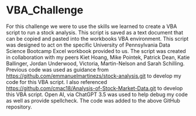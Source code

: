 # VBA_Challenge
For this challenge we were to use the skills we learned to create a VBA script to run a stock analysis. This script is saved as a text document that can be copied and pasted into the workbooks VBA environment. This script was designed to act on the specific University of Pennsylvania Data Science Bootcamp Excel workbook provided to us. 
The script was created in collaboration with my peers Kiet Hoang, Mike Pointek, Patrick Dean, Katie Ballinger, Jordan Underwood, Victoria, Martin-Nelson and Sarah Schilling.
Previous code was used as guidance from https://github.com/emmanuelmartinezs/stock-analysis.git to develop my code for this VBA script.
I also referenced https://github.com/cmac18/Analysis-of-Stock-Market-Data.git to develop this VBA script.
Open AI, via ChatGPT 3.5 was used to help debug my code as well as provide spellcheck. 
The code was added to the above GitHub repository.
 
